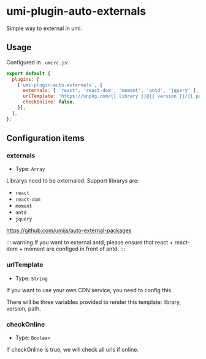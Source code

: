 # umi-plugin-auto-externals

Simple way to external in umi.

## Usage

Configured in `.umirc.js`:

```js
export default {
  plugins: [
    ['umi-plugin-auto-externals', {
      externals: [ 'react', 'react-dom', 'moment', 'antd', 'jquery' ],
      urlTemplate: 'https://unpkg.com/{{ library }}@{{ version }}/{{ path }}',
      checkOnline: false,
    }],
  ],
};
```

## Configuration items

### externals

* Type: `Array`

Librarys need to be externaled. Support librarys are:

* `react`
* `react-dom`
* `moment`
* `antd`
* `jquery`

https://github.com/umijs/auto-external-packages

::: warning
If you want to external antd, please ensure that react + react-dom + moment are configed in front of antd.
:::

### urlTemplate

* Type: `String`

If you want to use your own CDN service, you need to config this.

There will be three variables provided to render this template: library, version, path.

### checkOnline

* Type: `Boolean`

If checkOnline is true, we will check all urls if online.
